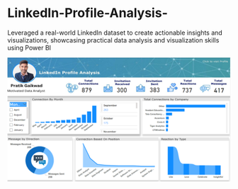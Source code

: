 # LinkedIn-Profile-Analysis-
Leveraged a real-world LinkedIn dataset to create actionable insights and visualizations, showcasing practical data analysis and visualization skills using Power BI

![LinkedIn Profile Analysis](LinkedIn_Profile_Analysis_Page.png)
